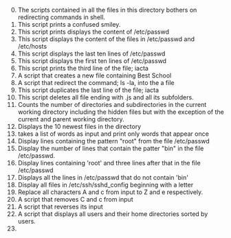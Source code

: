 0. The scripts contained in all the files in this directory bothers on redirecting commands in shell.
1. This script prints a confused smiley.
2. This script prints displays the content of /etc/passwd
3. This script displays the content of the files in /etc/passwd and /etc/hosts
4. This script displays the last ten lines of /etc/passwd
5. This script displays the first ten lines of /etc/passwd
6. This script prints the third line of the file; iacta
7. A script that creates a new file containing Best School
8. A script that redirect the command; ls -la, into the a file
9. This script duplicates the last line of the file; iacta
10. This script deletes all file ending with .js and all its subfolders.
11. Counts the number of directories and subdirectories in the current working directory including the hidden files but with the exception of the current and parent working directory. 
12. Displays the 10 newest files in the directory
13. takes a list of words as input and print only words that appear once
14. Display lines containing the pattern "root" from the file /etc/passwd 
15. Display the number of lines that contain the patter "bin" in the file /etc/passwd.
16. Display lines containing 'root' and three lines after that in the file /etc/passwd
17. Displays all the lines in /etc/passwd that do not contain 'bin'
18. Display all files in /etc/ssh/sshd_config beginning with a letter
19. Replace all characters A and c from input to Z and e respectively.
20. A script that removes C and c from input
21. A script that reverses its input
22. A script that displays all users and their home directories sorted by users. 
23. 
